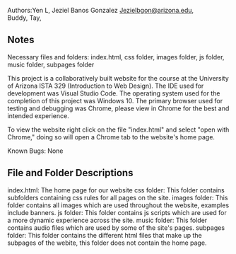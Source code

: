 
Authors:Yen L, Jeziel Banos Gonzalez [Jezielbgon@arizona.edu](mailto:jezielbgon@arizona.edu),  
Buddy, 
Tay, 

## Notes

Necessary files and folders: index.html, css folder, images folder, js folder, music folder, subpages folder

This project is a collaboratively built website for the course at the University of Arizona ISTA 329 (Introduction to Web Design). The IDE used for development was Visual Studio Code. The operating system used for the completion of this project was Windows 10. The primary browser used for testing and debugging was Chrome, please view in Chrome for the best and intended experience. 

To view the website right click on the file "index.html" and select "open with Chrome," doing so will open a Chrome tab to the website's home page.  

Known Bugs: None

## File and Folder Descriptions

index.html: The home page for our website
css folder: This folder contains subfolders containing css rules for all pages on the site.
images folder: This folder contains all images which are used throughout the website, examples include banners.
js folder: This folder contains js scripts which are used for a more dynamic experience across the site.
music folder: This folder contains audio files which are used by some of the site's pages.
subpages folder: This folder contains the different html files that make up the subpages of the webite, this folder does not contain the home page.